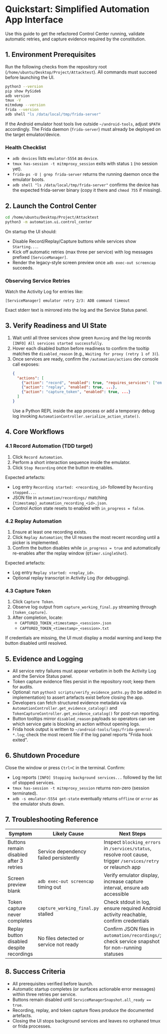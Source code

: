 # Quickstart: Simplified Automation App Interface

Use this guide to get the refactored Control Center running, validate automatic retries, and capture evidence required by the constitution.

## 1. Environment Prerequisites

Run the following checks from the repository root (`/home/ubuntu/Desktop/Project/Attacktest`). All commands must succeed before launching the UI.

```bash
python3 --version
pip show PySide6
adb version
tmux -V
mitmdump --version
frida --version
adb shell "ls /data/local/tmp/frida-server"
```

If the Android emulator host tools live outside `~/android-tools`, adjust `$PATH` accordingly. The Frida daemon (`frida-server`) must already be deployed on the target emulator/device.

### Health Checklist
- `adb devices` lists `emulator-5554` as `device`.
- `tmux has-session -t mitmproxy_session` exits with status `1` (no session yet).
- `frida-ps -U | grep frida-server` returns the running daemon once the emulator boots.
- `adb shell "ls /data/local/tmp/frida-server"` confirms the device has the expected frida-server binary (copy it there and `chmod 755` if missing).

## 2. Launch the Control Center

```bash
cd /home/ubuntu/Desktop/Project/Attacktest
python3 -m automation.ui.control_center
```

On startup the UI should:
- Disable Record/Replay/Capture buttons while services show `Starting...`.
- Kick off automatic retries (max three per service) with log messages prefixed `[ServiceManager]`.
- Render the legacy-style screen preview once `adb exec-out screencap` succeeds.

### Observing Service Retries
Watch the Activity Log for entries like:
```
[ServiceManager] emulator retry 2/3: ADB command timeout
```
Exact stderr text is mirrored into the log and the Service Status panel.

## 3. Verify Readiness and UI State

1. Wait until all three services show green `Running` and the log records `[INFO] All services started successfully`.
2. Hover each disabled button before readiness to confirm the tooltip matches the `disabled_reason` (e.g., `Waiting for proxy (retry 1 of 3)`).
3. Once services are ready, confirm the `/automation/actions` dev console call exposes:
   ```json
   {
     "actions": [
       {"action": "record", "enabled": true, "requires_services": ["emulator", "proxy", "frida"]},
       {"action": "replay", "enabled": true, ...},
       {"action": "capture_token", "enabled": true, ...}
     ]
   }
   ```
   Use a Python REPL inside the app process or add a temporary debug log invoking `AutomationController.serialize_action_state()`.

## 4. Core Workflows

### 4.1 Record Automation (TDD target)
1. Click `Record Automation`.
2. Perform a short interaction sequence inside the emulator.
3. Click `Stop Recording` once the button re-enables.

Expected artefacts:
- Log entry `Recording started: <recording_id>` followed by `Recording stopped...`.
- JSON file in `automation/recordings/` matching `{timestamp}_automation_recording_<id>.json`.
- Control Action state resets to enabled with `in_progress = false`.

### 4.2 Replay Automation
1. Ensure at least one recording exists.
2. Click `Replay Automation`; the UI reuses the most recent recording until a picker is implemented.
3. Confirm the button disables while `in_progress = true` and automatically re-enables after the replay window (`QTimer.singleShot`).

Expected artefacts:
- Log entry `Replay started: <replay_id>`.
- Optional replay transcript in Activity Log (for debugging).

### 4.3 Capture Token
1. Click `Capture Token`.
2. Observe log output from `capture_working_final.py` streaming through `[token_capture]`.
3. After completion, locate:
   - `CAPTURED_TOKEN_<timestamp>_<session>.json`
   - `CAPTURED_TOKEN_<timestamp>_<session>.txt`

If credentials are missing, the UI must display a modal warning and keep the button disabled until resolved.

## 5. Evidence and Logging

- All service retry failures must appear verbatim in both the Activity Log and the Service Status panel.
- Token capture evidence files persist in the repository root; keep them for audits.
- Optional: run `python3 scripts/verify_evidence_paths.py` (to be added in implementation) to assert artefacts exist before closing the app.
- Developers can fetch structured evidence metadata via `AutomationController.get_evidence_catalog()` and `TokenCaptureController.get_evidence_catalog()` for post-run reporting.
- Button tooltips mirror `disabled_reason` payloads so operators can see which service gate is blocking an action without opening logs.
- Frida hook output is written to `~/android-tools/logs/frida-general-*.log`; check the most recent file if the log panel reports "Frida hook exited".

## 6. Shutdown Procedure

Close the window or press `Ctrl+C` in the terminal. Confirm:
- Log reports `[INFO] Stopping background services...` followed by the list of stopped services.
- `tmux has-session -t mitmproxy_session` returns non-zero (session terminated).
- `adb -s emulator-5554 get-state` eventually returns `offline` or `error` as the emulator shuts down.

## 7. Troubleshooting Reference

| Symptom | Likely Cause | Next Steps |
|---------|-------------|------------|
| Buttons remain disabled after 3 retries | Service dependency failed persistently | Inspect `blocking_errors` in `/services/status`, resolve root cause, trigger `/services/retry` or relaunch app |
| Screen preview blank | `adb exec-out screencap` timing out | Verify emulator display, increase capture interval, ensure `adb` accessible |
| Token capture never completes | `capture_working_final.py` stalled | Check stdout in log, ensure required Android activity reachable, confirm credentials |
| Replay button disabled despite recordings | No files detected or service not ready | Confirm JSON files in `automation/recordings/`; check service snapshot for non-running statuses |

## 8. Success Criteria
- All prerequisites verified before launch.
- Automatic startup completes (or surfaces actionable error messages) within three retries per service.
- Buttons remain disabled until `ServiceManagerSnapshot.all_ready == true`.
- Recording, replay, and token capture flows produce the documented artefacts.
- Closing the UI stops background services and leaves no orphaned tmux or frida processes.
